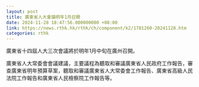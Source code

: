```yaml
---
layout: post
title: 廣東省人大會議明年1月召開
date: 2024-11-28 18:47:56.000000000 +08:00
link: https://news.rthk.hk/rthk/ch/component/k2/1781260-20241128.htm
categories: rthk
---
```


廣東省十四屆人大三次會議將於明年1月中旬在廣州召開。

廣東省人大常委會會議建議，主要議程為聽取和審議廣東省人民政府工作報告，審查廣東省明年預算草案，聽取和審議廣東省人大常委會工作報告、廣東省高級人民法院工作報告和廣東省人民檢察院工作報告等。
